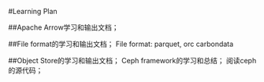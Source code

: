 #Learning Plan

##Apache Arrow学习和输出文档；

##File format的学习和输出文档；
File format: parquet, orc carbondata

##Object Store的学习和输出文档；
Ceph framework的学习和总结；
阅读ceph的源代码；
